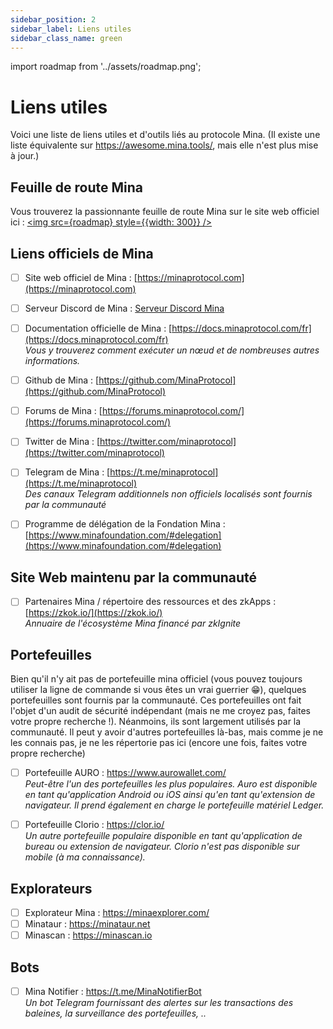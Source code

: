 ```yaml
---
sidebar_position: 2
sidebar_label: Liens utiles
sidebar_class_name: green
---
```

import roadmap from '../assets/roadmap.png';

# Liens utiles
Voici une liste de liens utiles et d'outils liés au protocole Mina.
(Il existe une liste équivalente sur https://awesome.mina.tools/, mais elle n'est plus mise à jour.)

## Feuille de route Mina
Vous trouverez la passionnante feuille de route Mina sur le site web officiel ici :
<a href="https://minaprotocol.com/mina-roadmap" target="\_blank"><img src={roadmap} style={{width: 300}} /></a>

## Liens officiels de Mina
- [ ] Site web officiel de Mina : [https://minaprotocol.com](https://minaprotocol.com)   

- [ ] Serveur Discord de Mina : [Serveur Discord Mina](https://discord.com/invite/Vexf4ED)   

- [ ] Documentation officielle de Mina : [https://docs.minaprotocol.com/fr](https://docs.minaprotocol.com/fr)   
*Vous y trouverez comment exécuter un nœud et de nombreuses autres informations.*  

- [ ] Github de Mina : [https://github.com/MinaProtocol](https://github.com/MinaProtocol)   

- [ ] Forums de Mina : [https://forums.minaprotocol.com/](https://forums.minaprotocol.com/)   

- [ ] Twitter de Mina : [https://twitter.com/minaprotocol](https://twitter.com/minaprotocol)   

- [ ] Telegram de Mina : [https://t.me/minaprotocol](https://t.me/minaprotocol)   
*Des canaux Telegram additionnels non officiels localisés sont fournis par la communauté*  

- [ ] Programme de délégation de la Fondation Mina : [https://www.minafoundation.com/#delegation](https://www.minafoundation.com/#delegation) 

## Site Web maintenu par la communauté
- [ ] Partenaires Mina / répertoire des ressources et des zkApps : [https://zkok.io/](https://zkok.io/)   
*Annuaire de l'écosystème Mina financé par zkIgnite*

## Portefeuilles
Bien qu'il n'y ait pas de portefeuille mina officiel (vous pouvez toujours utiliser la ligne de commande si vous êtes un vrai guerrier 😁), quelques portefeuilles sont fournis par la communauté.
Ces portefeuilles ont fait l'objet d'un audit de sécurité indépendant (mais ne me croyez pas, faites votre propre recherche !). Néanmoins, ils sont largement utilisés par la communauté. Il peut y avoir d'autres portefeuilles là-bas, mais comme je ne les connais pas, je ne les répertorie pas ici (encore une fois, faites votre propre recherche)

- [ ] Portefeuille AURO : https://www.aurowallet.com/  
*Peut-être l'un des portefeuilles les plus populaires. Auro est disponible en tant qu'application Android ou iOS ainsi qu'en tant qu'extension de navigateur. Il prend également en charge le portefeuille matériel Ledger.*

- [ ] Portefeuille Clorio : https://clor.io/  
*Un autre portefeuille populaire disponible en tant qu'application de bureau ou extension de navigateur. Clorio n'est pas disponible sur mobile (à ma connaissance).*

## Explorateurs
- [ ] Explorateur Mina : https://minaexplorer.com/
- [ ] Minataur : https://minataur.net
- [ ] Minascan : https://minascan.io

## Bots
- [ ] Mina Notifier : https://t.me/MinaNotifierBot  
*Un bot Telegram fournissant des alertes sur les transactions des baleines, la surveillance des portefeuilles, ..*

